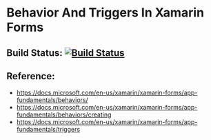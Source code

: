 # Behavior And Triggers In Xamarin Forms 

## Build Status: [![Build Status](https://dev.azure.com/learnxamarin/Behavior%20And%20Triggers/_apis/build/status/Behavior%20And%20Triggers-Xamarin.Android-CI?branchName=master)](https://dev.azure.com/learnxamarin/Behavior%20And%20Triggers/_build/latest?definitionId=3&branchName=master)

## Reference:
- https://docs.microsoft.com/en-us/xamarin/xamarin-forms/app-fundamentals/behaviors/
- https://docs.microsoft.com/en-us/xamarin/xamarin-forms/app-fundamentals/behaviors/creating
- https://docs.microsoft.com/en-us/xamarin/xamarin-forms/app-fundamentals/triggers
